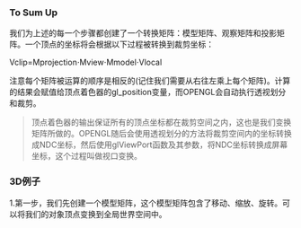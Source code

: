 ### To Sum Up

我们为上述的每一个步骤都创建了一个转换矩阵：模型矩阵、观察矩阵和投影矩阵。一个顶点的坐标将会根据以下过程被转换到裁剪坐标：

Vclip=Mprojection⋅Mview⋅Mmodel⋅Vlocal

注意每个矩阵被运算的顺序是相反的\(记住我们需要从右往左乘上每个矩阵\)。计算的结果会赋值给顶点着色器的gl\_position变量，而OPENGL会自动执行透视划分和裁剪。

> 顶点着色器的输出保证所有的顶点坐标都在裁剪空间之内，这也是我们变换矩阵所做的。OPENGL随后会使用透视划分的方法将裁剪空间内的坐标转换成NDC坐标，然后使用glViewPort函数及其参数，将NDC坐标转换成屏幕坐标，这个过程叫做视口变换。

### 3D例子

1.第一步，我们先创建一个模型矩阵，这个模型矩阵包含了移动、缩放、旋转。可以将我们的对象顶点变换到全局世界空间中。

